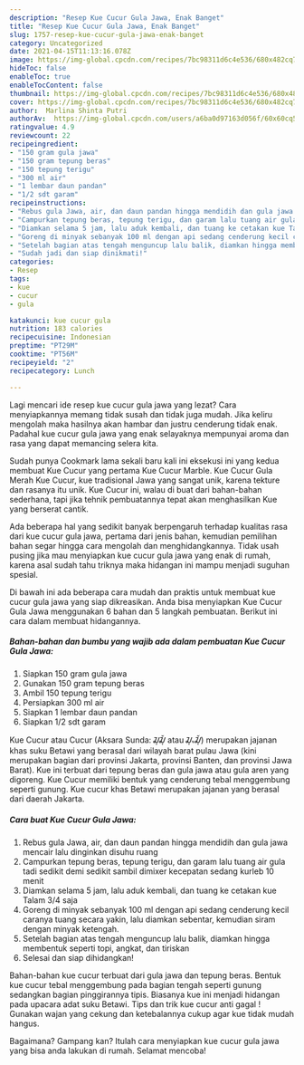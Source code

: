 ```yaml
---
description: "Resep Kue Cucur Gula Jawa, Enak Banget"
title: "Resep Kue Cucur Gula Jawa, Enak Banget"
slug: 1757-resep-kue-cucur-gula-jawa-enak-banget
category: Uncategorized
date: 2021-04-15T11:13:16.078Z
image: https://img-global.cpcdn.com/recipes/7bc98311d6c4e536/680x482cq70/kue-cucur-gula-jawa-foto-resep-utama.jpg
hideToc: false
enableToc: true
enableTocContent: false
thumbnail: https://img-global.cpcdn.com/recipes/7bc98311d6c4e536/680x482cq70/kue-cucur-gula-jawa-foto-resep-utama.jpg
cover: https://img-global.cpcdn.com/recipes/7bc98311d6c4e536/680x482cq70/kue-cucur-gula-jawa-foto-resep-utama.jpg
author:  Marlina Shinta Putri
authorAv:  https://img-global.cpcdn.com/users/a6ba0d97163d056f/60x60cq50/avatar.jpg
ratingvalue: 4.9
reviewcount: 22
recipeingredient:
- "150 gram gula jawa"
- "150 gram tepung beras"
- "150 tepung terigu"
- "300 ml air"
- "1 lembar daun pandan"
- "1/2 sdt garam"
recipeinstructions:
- "Rebus gula Jawa, air, dan daun pandan hingga mendidih dan gula jawa mencair lalu dinginkan disuhu ruang"
- "Campurkan tepung beras, tepung terigu, dan garam lalu tuang air gula tadi sedikit demi sedikit sambil dimixer kecepatan sedang kurleb 10 menit"
- "Diamkan selama 5 jam, lalu aduk kembali, dan tuang ke cetakan kue Talam 3/4 saja"
- "Goreng di minyak sebanyak 100 ml dengan api sedang cenderung kecil caranya tuang secara yakin, lalu diamkan sebentar, kemudian siram dengan minyak ketengah."
- "Setelah bagian atas tengah menguncup lalu balik, diamkan hingga membentuk seperti topi, angkat, dan tiriskan"
- "Sudah jadi dan siap dinikmati!"
categories:
- Resep
tags:
- kue
- cucur
- gula

katakunci: kue cucur gula 
nutrition: 183 calories
recipecuisine: Indonesian
preptime: "PT29M"
cooktime: "PT56M"
recipeyield: "2"
recipecategory: Lunch

---
```



Lagi mencari ide resep kue cucur gula jawa yang lezat? Cara menyiapkannya memang tidak susah dan tidak juga mudah. Jika keliru mengolah maka hasilnya akan hambar dan justru cenderung tidak enak. Padahal kue cucur gula jawa yang enak selayaknya mempunyai aroma dan rasa yang dapat memancing selera kita.


Sudah punya Cookmark lama sekali baru kali ini eksekusi ini yang kedua membuat Kue Cucur yang pertama Kue Cucur Marble. Kue Cucur Gula Merah Kue Cucur, kue tradisional Jawa yang sangat unik, karena tekture dan rasanya itu unik. Kue Cucur ini, walau di buat dari bahan-bahan sederhana, tapi jika tehnik pembuatannya tepat akan menghasilkan Kue yang berserat cantik.

Ada beberapa hal yang sedikit banyak berpengaruh terhadap kualitas rasa dari kue cucur gula jawa, pertama dari jenis bahan, kemudian pemilihan bahan segar hingga cara mengolah dan menghidangkannya. Tidak usah pusing jika mau menyiapkan kue cucur gula jawa yang enak di rumah, karena asal sudah tahu triknya maka hidangan ini mampu menjadi suguhan spesial.


Di bawah ini ada beberapa cara mudah dan praktis untuk membuat kue cucur gula jawa yang siap dikreasikan. Anda bisa menyiapkan Kue Cucur Gula Jawa menggunakan 6 bahan dan 5 langkah pembuatan. Berikut ini cara dalam membuat hidangannya.

<!--inarticleads1-->

##### Bahan-bahan dan bumbu yang wajib ada dalam pembuatan Kue Cucur Gula Jawa:

1. Siapkan 150 gram gula jawa
1. Gunakan 150 gram tepung beras
1. Ambil 150 tepung terigu
1. Persiapkan 300 ml air
1. Siapkan 1 lembar daun pandan
1. Siapkan 1/2 sdt garam


Kue Cucur atau Cucur (Aksara Sunda: ᮎᮥᮎᮥᮁ atau ᮎᮥᮂᮎᮥᮁ) merupakan jajanan khas suku Betawi yang berasal dari wilayah barat pulau Jawa (kini merupakan bagian dari provinsi Jakarta, provinsi Banten, dan provinsi Jawa Barat). Kue ini terbuat dari tepung beras dan gula jawa atau gula aren yang digoreng. Kue Cucur memiliki bentuk yang cenderung tebal menggembung seperti gunung. Kue cucur khas Betawi merupakan jajanan yang berasal dari daerah Jakarta. 

<!--inarticleads2-->

##### Cara buat Kue Cucur Gula Jawa:

1. Rebus gula Jawa, air, dan daun pandan hingga mendidih dan gula jawa mencair lalu dinginkan disuhu ruang
1. Campurkan tepung beras, tepung terigu, dan garam lalu tuang air gula tadi sedikit demi sedikit sambil dimixer kecepatan sedang kurleb 10 menit
1. Diamkan selama 5 jam, lalu aduk kembali, dan tuang ke cetakan kue Talam 3/4 saja
1. Goreng di minyak sebanyak 100 ml dengan api sedang cenderung kecil caranya tuang secara yakin, lalu diamkan sebentar, kemudian siram dengan minyak ketengah.
1. Setelah bagian atas tengah menguncup lalu balik, diamkan hingga membentuk seperti topi, angkat, dan tiriskan
1. Selesai dan siap dihidangkan!

Bahan-bahan kue cucur terbuat dari gula jawa dan tepung beras. Bentuk kue cucur tebal menggembung pada bagian tengah seperti gunung sedangkan bagian pinggirannya tipis. Biasanya kue ini menjadi hidangan pada upacara adat suku Betawi. Tips dan trik kue cucur anti gagal ! Gunakan wajan yang cekung dan ketebalannya cukup agar kue tidak mudah hangus. 

Bagaimana? Gampang kan? Itulah cara menyiapkan kue cucur gula jawa yang bisa anda lakukan di rumah. Selamat mencoba!
